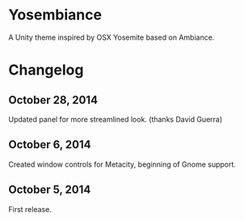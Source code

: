 Yosembiance
===========
A Unity theme inspired by OSX Yosemite based on Ambiance.


Changelog
=========

October 28, 2014
----------------------
Updated panel for more streamlined look. (thanks David Guerra)

October 6, 2014
----------------------
Created window controls for Metacity, beginning of Gnome support.

October 5, 2014
----------------------
First release.
